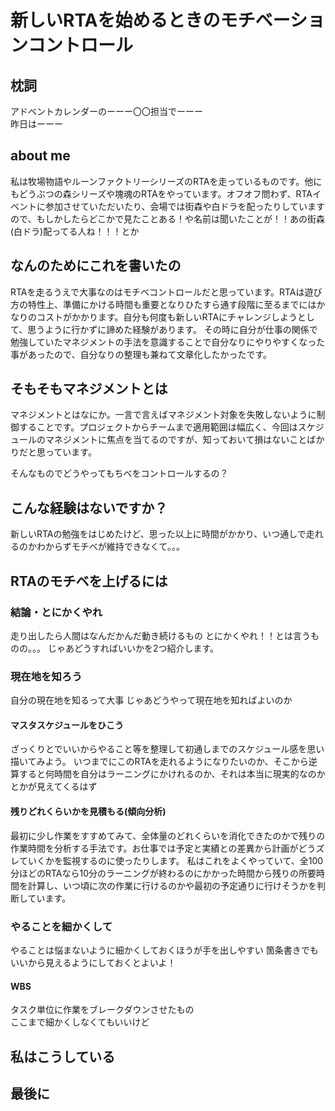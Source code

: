 
# 新しいRTAを始めるときのモチベーションコントロール

## 枕詞

アドベントカレンダーのーーー〇〇担当でーーー  
昨日はーーー

## about me

私は牧場物語やルーンファクトリーシリーズのRTAを走っているものです。他にもどうぶつの森シリーズや塊魂のRTAをやっています。オフオフ問わず、RTAイベントに参加させていただいたり、会場では街森や白ドラを配ったりしていますので、もしかしたらどこかで見たことある！や名前は聞いたことが！！あの街森(白ドラ)配ってる人ね！！！とか

## なんのためにこれを書いたの

RTAを走るうえで大事なのはモチベコントロールだと思っています。RTAは遊び方の特性上、準備にかける時間も重要となりひたすら通す段階に至るまでにはかなりのコストがかかります。自分も何度も新しいRTAにチャレンジしようとして、思うように行かずに諦めた経験があります。
その時に自分が仕事の関係で勉強していたマネジメントの手法を意識することで自分なりにやりやすくなった事があったので、自分なりの整理も兼ねて文章化したかったです。

## そもそもマネジメントとは

マネジメントとはなにか。一言で言えばマネジメント対象を失敗しないように制御することです。プロジェクトからチームまで適用範囲は幅広く、今回はスケジュールのマネジメントに焦点を当てるのですが、知っておいて損はないことばかりだと思っています。

そんなものでどうやってもちべをコントロールするの？

## こんな経験はないですか？

新しいRTAの勉強をはじめたけど、思った以上に時間がかかり、いつ通しで走れるのかわからずモチベが維持できなくて。。。

## RTAのモチベを上げるには

### 結論・とにかくやれ

走り出したら人間はなんだかんだ動き続けるもの
とにかくやれ！！とは言うものの。。。
じゃあどうすればいいかを2つ紹介します。

### 現在地を知ろう

自分の現在地を知るって大事
じゃあどうやって現在地を知ればよいのか

#### マスタスケジュールをひこう

ざっくりとでいいからやること等を整理して初通しまでのスケジュール感を思い描いてみよう。
いつまでにこのRTAを走れるようになりたいのか、そこから逆算すると何時間を自分はラーニングにかけれるのか、それは本当に現実的なのかとかが見えてくるはず

#### 残りどれくらいかを見積もる(傾向分析)

最初に少し作業をすすめてみて、全体量のどれくらいを消化できたのかで残りの作業時間を分析する手法です。お仕事では予定と実績との差異から計画がどうズレていくかを監視するのに使ったりします。
私はこれをよくやっていて、全100分ほどのRTAなら10分のラーニングが終わるのにかかった時間から残りの所要時間を計算し、いつ頃に次の作業に行けるのかや最初の予定通りに行けそうかを判断しています。

### やることを細かくして

やることは悩まないように細かくしておくほうが手を出しやすい
箇条書きでもいいから見えるようにしておくとよいよ！

#### WBS

タスク単位に作業をブレークダウンさせたもの  
ここまで細かくしなくてもいいけど

## 私はこうしている

## 最後に

